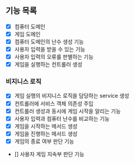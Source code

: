## 기능 목록

- [X] 컴퓨터 도메인
- [X] 게임 도메인
- [X] 컴퓨터 도메인의 난수 생성 기능
- [X] 사용자 입력을 받을 수 있는 기능
- [X] 사용자 입력의 오류룰 판별하는 기능
- [X] 게임을 실행하는 컨트롤러 생성

### 비지니스 로직
- [X] 게임 실행의 비지니스 로직을 담당하는 service 생성
- [X] 컨트롤러에 서비스 객체 의존성 주입
- [X] 컨트롤러 생성과 동시에 게임 시작을 알리는 기능
- [X] 사용자 입력과 컴퓨터 난수를 비교하는 기능
- [X] 게임을 시작하는 메서드 생성
- [X] 게임을 진행하는 메서드 생성
- [X] 게임의 종료 여부 판단 기능
- [] 사용자 게임 지속부 판단 기능
